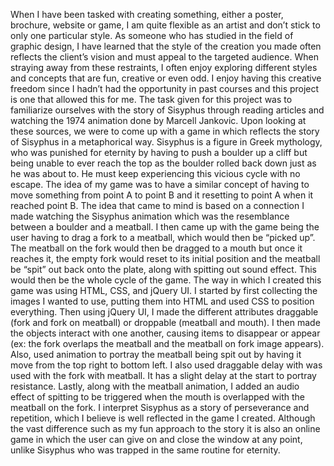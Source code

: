 When I have been tasked with creating something, either a poster, brochure, website or game, I am quite flexible as an artist and don’t stick to only one particular style. As someone who has studied in the field of graphic design, I have learned that the style of the creation you made often reflects the client’s vision and must appeal to the targeted audience. When straying away from these restraints, I often enjoy exploring different styles and concepts that are fun, creative or even odd. I enjoy having this creative freedom since I hadn’t had the opportunity in past courses and this project is one that allowed this for me.
The task given for this project was to familiarize ourselves with the story of Sisyphus through reading articles and watching the 1974 animation done by Marcell Jankovic. Upon looking at these sources, we were to come up with a game in which reflects the story of Sisyphus in a metaphorical way. Sisyphus is a figure in Greek mythology, who was punished for eternity by having to push a boulder up a cliff but being unable to ever reach the top as the boulder rolled back down just as he was about to. He must keep experiencing this vicious cycle with no escape. The idea of my game was to have a similar concept of having to move something from point A to point B and it resetting to point A when it reached point B. The idea that came to mind is based on a connection I made watching the Sisyphus animation which was the resemblance between a boulder and a meatball. I then came up with the game being the user having to drag a fork to a meatball, which would then be “picked up”. The meatball on the fork would then be dragged to a mouth but once it reaches it, the empty fork would reset to its initial position and the meatball be “spit” out back onto the plate, along with spitting out sound effect. This would then be the whole cycle of the game. 
The way in which I created this game was using HTML, CSS, and jQuery UI. I started by first collecting the images I wanted to use, putting them into HTML and used CSS to position everything. Then using jQuery UI, I made the different attributes draggable (fork and fork on meatball) or droppable (meatball and mouth). I then made the objects interact with one another, causing items to disappear or appear (ex: the fork overlaps the meatball and the meatball on fork image appears). Also, used animation to portray the meatball being spit out by having it move from the top right to bottom left. I also used draggable delay with was used with the fork with meatball. It has a slight delay at the start to portray resistance. Lastly, along with the meatball animation, I added an audio effect of spitting to be triggered when the mouth is overlapped with the meatball on the fork. 
I interpret Sisyphus as a story of perseverance and repetition, which I believe is well reflected in the game I created. Although the vast difference such as my fun approach to the story it is also an online game in which the user can give on and close the window at any point, unlike Sisyphus who was trapped in the same routine for eternity. 
